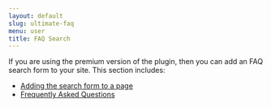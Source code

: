 ```yaml
---
layout: default
slug: ultimate-faq
menu: user
title: FAQ Search 
---
```

If you are using the premium version of the plugin, then you can add an FAQ search form to your site. This section includes:

- [Adding the search form to a page](add-to-page)
- [Frequently Asked Questions](faq)
